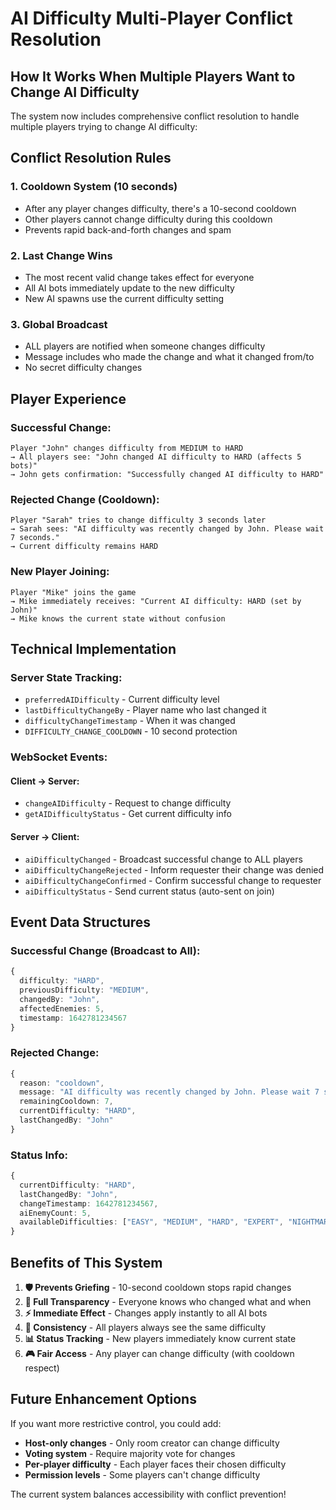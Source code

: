 # AI Difficulty Multi-Player Conflict Resolution

## How It Works When Multiple Players Want to Change AI Difficulty

The system now includes comprehensive conflict resolution to handle multiple players trying to change AI difficulty:

## **Conflict Resolution Rules**

### 1. **Cooldown System** (10 seconds)
- After any player changes difficulty, there's a 10-second cooldown
- Other players cannot change difficulty during this cooldown
- Prevents rapid back-and-forth changes and spam

### 2. **Last Change Wins** 
- The most recent valid change takes effect for everyone
- All AI bots immediately update to the new difficulty
- New AI spawns use the current difficulty setting

### 3. **Global Broadcast**
- ALL players are notified when someone changes difficulty
- Message includes who made the change and what it changed from/to
- No secret difficulty changes

## **Player Experience**

### **Successful Change:**
```
Player "John" changes difficulty from MEDIUM to HARD
→ All players see: "John changed AI difficulty to HARD (affects 5 bots)"
→ John gets confirmation: "Successfully changed AI difficulty to HARD"
```

### **Rejected Change (Cooldown):**
```
Player "Sarah" tries to change difficulty 3 seconds later
→ Sarah sees: "AI difficulty was recently changed by John. Please wait 7 seconds."
→ Current difficulty remains HARD
```

### **New Player Joining:**
```
Player "Mike" joins the game
→ Mike immediately receives: "Current AI difficulty: HARD (set by John)"
→ Mike knows the current state without confusion
```

## **Technical Implementation**

### **Server State Tracking:**
- `preferredAIDifficulty` - Current difficulty level
- `lastDifficultyChangeBy` - Player name who last changed it
- `difficultyChangeTimestamp` - When it was changed
- `DIFFICULTY_CHANGE_COOLDOWN` - 10 second protection

### **WebSocket Events:**

#### **Client → Server:**
- `changeAIDifficulty` - Request to change difficulty
- `getAIDifficultyStatus` - Get current difficulty info

#### **Server → Client:**
- `aiDifficultyChanged` - Broadcast successful change to ALL players
- `aiDifficultyChangeRejected` - Inform requester their change was denied
- `aiDifficultyChangeConfirmed` - Confirm successful change to requester
- `aiDifficultyStatus` - Send current status (auto-sent on join)

## **Event Data Structures**

### **Successful Change (Broadcast to All):**
```typescript
{
  difficulty: "HARD",
  previousDifficulty: "MEDIUM", 
  changedBy: "John",
  affectedEnemies: 5,
  timestamp: 1642781234567
}
```

### **Rejected Change:**
```typescript
{
  reason: "cooldown",
  message: "AI difficulty was recently changed by John. Please wait 7 seconds.",
  remainingCooldown: 7,
  currentDifficulty: "HARD",
  lastChangedBy: "John"
}
```

### **Status Info:**
```typescript
{
  currentDifficulty: "HARD",
  lastChangedBy: "John", 
  changeTimestamp: 1642781234567,
  aiEnemyCount: 5,
  availableDifficulties: ["EASY", "MEDIUM", "HARD", "EXPERT", "NIGHTMARE"]
}
```

## **Benefits of This System**

1. **🛡️ Prevents Griefing** - 10-second cooldown stops rapid changes
2. **📢 Full Transparency** - Everyone knows who changed what and when
3. **⚡ Immediate Effect** - Changes apply instantly to all AI bots
4. **🔄 Consistency** - All players always see the same difficulty
5. **📊 Status Tracking** - New players immediately know current state
6. **🎮 Fair Access** - Any player can change difficulty (with cooldown respect)

## **Future Enhancement Options**

If you want more restrictive control, you could add:
- **Host-only changes** - Only room creator can change difficulty
- **Voting system** - Require majority vote for changes
- **Per-player difficulty** - Each player faces their chosen difficulty
- **Permission levels** - Some players can't change difficulty

The current system balances accessibility with conflict prevention!
